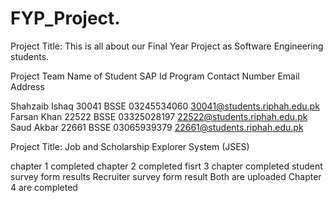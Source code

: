 # FYP_Project.

Project Title:
This is all about our Final Year Project as Software Engineering students.

Project Team
Name of Student	    SAP Id          	Program	     Contact Number	           Email Address

Shahzaib Ishaq     	30041              	BSSE	        03245534060	             30041@students.riphah.edu.pk
Farsan Khan       	22522	              BSSE        	03325028197              22522@students.riphah.edu.pk
Saud Akbar 	        22661	     	        BSSE          03065939379	             22661@students.riphah.edu.pk

 Project Title: Job and Scholarship Explorer System (JSES)

chapter 1 completed 
 chapter 2 completed
 fisrt 3 chapter completed 
 student survey form results 
 Recruiter survey form result
 Both are uploaded 
Chapter 4 are completed 
